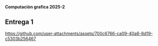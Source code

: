 #### Computación grafica 2025-2

## Entrega 1
https://github.com/user-attachments/assets/700c6766-ca09-40a6-8d19-c5303b256467

